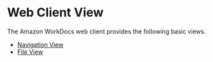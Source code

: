 # Web Client View<a name="web_view"></a>

The Amazon WorkDocs web client provides the following basic views\.


+ [Navigation View](web_nav_view.md)
+ [File View](web_client_document_view.md)